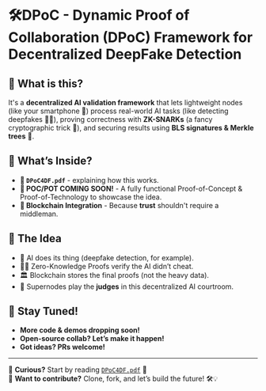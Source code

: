 # 🛠️DPoC - Dynamic Proof of Collaboration (DPoC) Framework for Decentralized DeepFake Detection

## 🤖 What is this?
It's a **decentralized AI validation framework** that lets lightweight nodes (like your smartphone 📱) process real-world AI tasks (like detecting deepfakes 🕵️‍♂️), proving correctness with **ZK-SNARKs** (a fancy cryptographic trick 🔐), and securing results using **BLS signatures & Merkle trees** 🌳.

## 📜 What’s Inside?
- **📄 `DPoC4DF.pdf`** - explaining how this works.   
- **🚧 POC/POT COMING SOON!** - A fully functional Proof-of-Concept & Proof-of-Technology to showcase the idea.  
- **🔗 Blockchain Integration** - Because **trust** shouldn't require a middleman.  

## 🎯 The Idea
- 🤖 AI does its thing (deepfake detection, for example).  
- 🕵️‍♂️ Zero-Knowledge Proofs verify the AI didn’t cheat.  
- 🏛️ Blockchain stores the final proofs (not the heavy data).  
- 🎩 Supernodes play the **judges** in this decentralized AI courtroom.  

## 📢 Stay Tuned!
- **More code & demos dropping soon!**
- **Open-source collab? Let’s make it happen!**
- **Got ideas? PRs welcome!**

---

👀 **Curious?** Start by reading [`DPoC4DF.pdf`](./DPoC4DF.pdf) 📖  
🚀 **Want to contribute?** Clone, fork, and let’s build the future! 🛠️💡  
